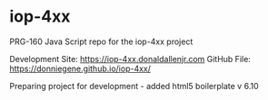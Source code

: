# iop-4xx
PRG-160 Java Script repo for the iop-4xx project

Development Site: https://iop-4xx.donaldallenjr.com
GitHub File:  https://donniegene.github.io/iop-4xx/

Preparing project for development
      - added html5 boilerplate v 6.10
